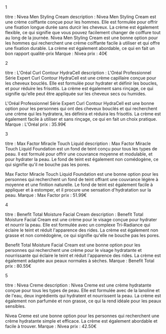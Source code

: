 1

titre : Nivea Men Styling Cream
description :
Nivea Men Styling Cream est une crème coiffante conçue pour les hommes. Elle est formulée pour offrir une fixation longue durée sans durcir les cheveux. La crème est également flexible, ce qui signifie que vous pouvez facilement changer de coiffure tout au long de la journée.
Nivea Men Styling Cream est une bonne option pour les hommes qui recherchent une crème coiffante facile à utiliser et qui offre une fixation durable. La crème est également abordable, ce qui en fait un bon rapport qualité-prix
Marque : Nivea
prix : 40€

2

titre : L'Oréal Curl Contour HydraCell
description : 
L'Oréal Professionnel Série Expert Curl Contour HydraCell est une crème capillaire conçue pour les cheveux bouclés. Elle est formulée pour hydrater et définir les boucles, et pour réduire les frisottis. La crème est également sans rinçage, ce qui signifie qu'elle peut être appliquée sur les cheveux secs ou humides.

L'Oréal Professionnel Série Expert Curl Contour HydraCell est une bonne option pour les personnes qui ont des cheveux bouclés et qui recherchent une crème qui les hydratera, les définira et réduira les frisottis. La crème est également facile à utiliser et sans rinçage, ce qui en fait un choix pratique.
Marque : L'Oréal
prix : 35.99€

3

titre : Max Factor Miracle Touch Liquid
description :
Max Factor Miracle Touch Liquid Foundation est un fond de teint conçu pour tous les types de peau. Il est formulé pour offrir une couvrance moyenne et modulable, et pour hydrater la peau. Le fond de teint est également non comédogène, ce qui signifie qu'il ne bouche pas les pores.

Max Factor Miracle Touch Liquid Foundation est une bonne option pour les personnes qui recherchent un fond de teint offrant une couvrance légère à moyenne et une finition naturelle. Le fond de teint est également facile à appliquer et à estomper, et il procure une sensation d'hydratation sur la peau.
Marque : Max Factor
prix : 51.99€


4

titre : Benefit Total Moisture Facial Cream
description :
Benefit Total Moisture Facial Cream est une crème pour le visage conçue pour hydrater et nourrir la peau. Elle est formulée avec un complexe Tri-Radiance qui éclaire le teint et réduit l'apparence des rides. La crème est également non grasse et non comédogène, ce qui signifie qu'elle ne bouche pas les pores.

Benefit Total Moisture Facial Cream est une bonne option pour les personnes qui recherchent une crème pour le visage hydratante et nourrissante qui éclaire le teint et réduit l'apparence des rides. La crème est également adaptée aux peaux normales à sèches.
Marque : Benefit Total
prix : 80.55€


5

titre : Nivea Creme
description : 
Nivea Creme est une crème hydratante conçue pour tous les types de peau. Elle est formulée avec de la lanoline et de l'eau, deux ingrédients qui hydratent et nourrissent la peau. La crème est également non parfumée et non grasse, ce qui la rend idéale pour les peaux sensibles.

Nivea Creme est une bonne option pour les personnes qui recherchent une crème hydratante simple et efficace. La crème est également abordable et facile à trouver.
Marque : Nivea
prix : 42.50€
